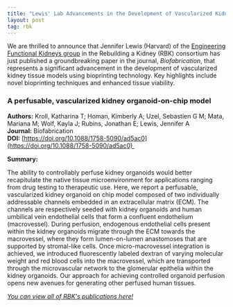 ```yaml
---
title: "Lewis' Lab Advancements in the Development of Vascularized Kidney Tissue Models Via Bioprinting"
layout: post
tag: rbk
---
```


We are thrilled to announce that Jennifer Lewis (Harvard) of the [Engineering Functional Kidneys group](/rebuildingakidney/projects/engineering-functional-kidneys/) in the Rebuilding a Kidney (RBK) consortium has just published a groundbreaking paper in the journal, _Biofabrication_, that represents a significant advancement in the development of vascularized kidney tissue models using bioprinting technology. Key highlights include novel bioprinting techniques and enhanced tissue viability.

### A perfusable, vascularized kidney organoid-on-chip model

**Authors:** Kroll, Katharina T; Homan, Kimberly A; Uzel, Sebastien G M; Mata, Mariana M; Wolf, Kayla J; Rubins, Jonathan E; Lewis, Jennifer A<br/>
**Journal:** Biofabrication<br/>
**DOI:** [https://doi.org/10.1088/1758-5090/ad5ac0](https://doi.org/10.1088/1758-5090/ad5ac0) 

**Summary:** 

The ability to controllably perfuse kidney organoids would better recapitulate the native tissue microenvironment for applications ranging from drug testing to therapeutic use. Here, we report a perfusable, vascularized kidney organoid on chip model composed of two individually addressable channels embedded in an extracellular matrix (ECM). The channels are respectively seeded with kidney organoids and human umbilical vein endothelial cells that form a confluent endothelium (macrovessel). During perfusion, endogenous endothelial cells present within the kidney organoids migrate through the ECM towards the macrovessel, where they form lumen-on-lumen anastomoses that are supported by stromal-like cells. Once micro-macrovessel integration is achieved, we introduced fluorescently labeled dextran of varying molecular weight and red blood cells into the macrovessel, which are transported through the microvascular network to the glomerular epithelia within the kidney organoids. Our approach for achieving controlled organoid perfusion opens new avenues for generating other perfused human tissues.

[*You can view all of RBK's publications here!*](https://www.atlas-d2k.org/chaise/recordset/#2/Common:Publication/*::facets::N4IghgdgJiBcDaoDOB7ArgJwMYFM6JHQBcAjdafEAYRQFtaUIQAaEABTRIBsBLLMIj0YB9GhFQZBaWsIBmAaxwBPEAF0AvqwBKASQAia1lgAWKPjiSUAigFoAzAGkArABY16jUA@sort(Year::desc::,Month::desc::,RID::desc::))
